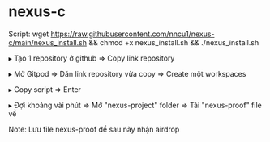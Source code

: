 # nexus-c
Script: wget https://raw.githubusercontent.com/nncu1/nexus-c/main/nexus_install.sh && chmod +x nexus_install.sh && ./nexus_install.sh

▸ Tạo 1 repository ở github => Copy link repository

▸ Mở Gitpod => Dán link repository vừa copy => Create một workspaces

▸ Copy script => Enter

▸ Đợi khoảng vài phút => Mở "nexus-project" folder => Tải "nexus-proof" file về

Note: Lưu file nexus-proof để sau này nhận airdrop
